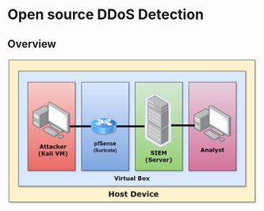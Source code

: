 # Open source DDoS Detection

## Overview
<img width="615" alt="main_pic" src="https://github.com/AyanMK/ddos_detection/blob/main/assets/overview.jpg?raw=true">
